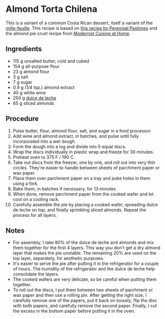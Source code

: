 # Almond Torta Chilena

This is a variant of a common Costa Rican dessert, itself a variant of the [mille-feuille](https://en.wikipedia.org/wiki/Mille-feuille). This recipe is based on [this recipe by Perennial Pastimes](https://perennialpastimes.com/2012/11/26/recipe-dulce-de-leche-pastry-cake/) and the almond pie crust recipe from [Modernist Cuisine at Home](https://modernistcuisine.com/books/modernist-cuisine-at-home/).

## Ingredients

* 115 g unsalted butter, cold and cubed
* 154 g all-purpose flour
* 23 g almond flour
* 3 g salt
* 7 g sugar
* 0.9 g (1/4 tsp.) almond extract
* 40 g white wine
* 250 g [dulce de leche](https://en.wikipedia.org/wiki/Dulce_de_leche)
* 65 g sliced almonds

## Procedure

1. Pulse butter, flour, almond flour, salt, and sugar in a food processor.
2. Add wine and almond extract, in batches, and pulse until fully incorporated into a wet dough.
3. Form the dough into a log and divide into 5 equal discs.
4. Wrap the discs individually in plastic wrap and freeze for 30 minutes.
5. Preheat oven to 375 F / 190 C.
6. Take out discs from the freezer, one by one, and roll out into very thin circles. They're easier to handle between sheets of parchment paper or wax paper.
7. Place them over parchment paper on a tray and poke holes in them using a fork.
8. Bake them, in batches if necessary, for 13 minutes.
9. When done, remove parchment paper from the cooked wafer and let cool on a cooling rack.
10. Carefully assemble the pie by placing a cooked wafer, spreading dulce de leche on top, and finally sprinkling sliced almonds. Repeat the process for all layers.

## Notes
* For assembly, I take 80% of the dulce de leche and almonds and mix them together for the first 4 layers. This way you don't get a dry almond layer that makes the pie unstable. The remaining 20% are used on the top layer, separately, for aesthetic purposes.
* It's easier to serve the pie after putting it in the refrigerator for a couple of hours. The humidity of the refrigerator and the dulce de leche help consolidate the layers.
* The cooked wafers are very delicate, so be careful when putting them together.
* To roll out the discs, I put them between two sheets of parchment or wax paper and then use a rolling pin. After getting the right size, I carefully remove one of the papers, put it back on loosely, flip the disc with both papers, and carefully remove the second paper. Finally, I cut the excess in the bottom paper before putting it in the oven.
